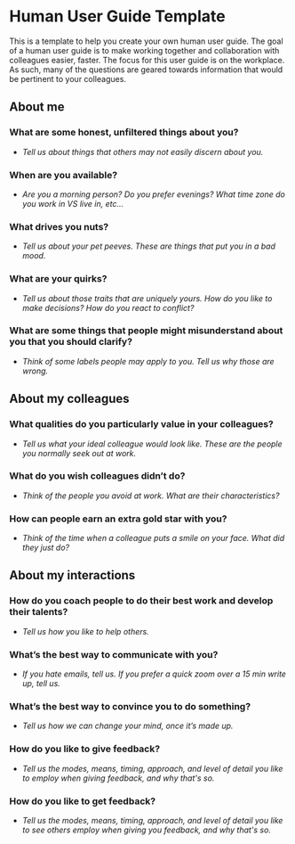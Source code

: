 # Human User Guide Template
This is a template to help you create your own human user guide. The goal of a human user guide is to make working together and collaboration with colleagues easier, faster. The focus for this user guide is on the workplace. As such, many of the questions are geared towards information that would be pertinent to your colleagues.

## About me

### What are some honest, unfiltered things about you?
* *Tell us about things that others may not easily discern about you.*

### When are you available?
* *Are you a morning person? Do you prefer evenings? What time zone do you work in VS live in, etc...*

### What drives you nuts?
* *Tell us about your pet peeves. These are things that put you in a bad mood.*

### What are your quirks?
* *Tell us about those traits that are uniquely yours. How do you like to make decisions? How do you react to conflict?*

### What are some things that people might misunderstand about you that you should clarify?
* *Think of some labels people may apply to you. Tell us why those are wrong.*

## About my colleagues

### What qualities do you particularly value in your colleagues?
* *Tell us what your ideal colleague would look like. These are the people you normally seek out at work.*

### What do you wish colleagues didn’t do?
* *Think of the people you avoid at work. What are their characteristics?*

### How can people earn an extra gold star with you?
* *Think of the time when a colleague puts a smile on your face. What did they just do?*

## About my interactions

### How do you coach people to do their best work and develop their talents?
* *Tell us how you like to help others.*

### What’s the best way to communicate with you?
* *If you hate emails, tell us. If you prefer a quick zoom over a 15 min write up, tell us.*

### What’s the best way to convince you to do something?
* *Tell us how we can change your mind, once it’s made up.*

### How do you like to give feedback?
* *Tell us the modes, means, timing, approach, and level of detail you like to employ when giving feedback, and why that's so.*

### How do you like to get feedback?
* *Tell us the modes, means, timing, approach, and level of detail you like to see others employ when giving you feedback, and why that's so.*

	
